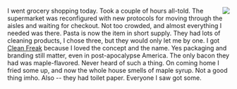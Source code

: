 <img src="http://scripting.com/images/2020/04/16/cleanFreak.png" border="0" align="right">I went grocery shopping today. Took a couple of hours all-told. The supermarket was reconfigured with new protocols for moving through the aisles and waiting for checkout. Not too crowded, and almost everything I needed was there. Pasta is now the item in short supply. They had lots of cleaning products, I chose three, but they would only let me by one. I got <a href="https://www.amazon.com/Clean-Freak-Cleaning-Multi-Surface-Starter/dp/B07PHL372F">Clean Freak</a> because I loved the concept and the name. Yes packaging and branding still matter, even in post-apocalypse America. The only bacon they had was maple-flavored. Never heard of such a thing. On coming home I fried some up, and now the whole house smells of maple syrup. Not a good thing imho. Also -- they had toilet paper. Everyone I saw got some. 
